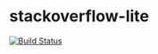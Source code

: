 # stackoverflow-lite

[![Build Status](https://travis-ci.org/Tiemma/stackoverflow-lite.svg?branch=tests)](https://travis-ci.org/Tiemma/stackoverflow-lite)
